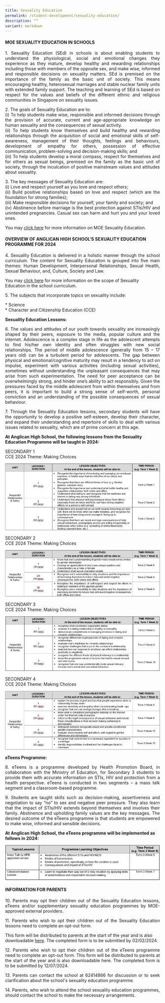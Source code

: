 ```yaml
---
title: Sexuality Education
permalink: /student-development/sexuality-education/
description: ""
variant: markdown
---
```

#### MOE SEXUALITY EDUCATION IN SCHOOLS

<p align="justify">
1. Sexuality Education (SEd) in schools is about enabling students to understand the physiological, social and emotional changes they experience as they mature, develop healthy and rewarding relationships including those with members of the opposite sex, and make wise, informed and responsible decisions on sexuality matters. SEd is premised on the importance of the family as the basic unit of society. This means encouraging healthy, heterosexual marriages and stable nuclear family units with extended family support. The teaching and learning of SEd is based on respect for the values and beliefs of the different ethnic and religious communities in Singapore on sexuality issues.</p>

<p align="justify">
2. The goals of Sexuality Education are to:<br>
(i) To help students make wise, responsible and informed decisions through the provision of accurate, current and age-appropriate knowledge on human sexuality and the consequences of sexual activity.<br>
(ii) To help students know themselves and build healthy and rewarding relationships through the acquisition of social and emotional skills of self-awareness, management of their thoughts, feelings and behaviours, development of empathy for others, possession of effective communication, problem-solving and decision-making skills; and<br>
(iii) To help students develop a moral compass, respect for themselves and for others as sexual beings, premised on the family as the basic unit of society, through the inculcation of positive mainstream values and attitudes about sexuality.</p>

<p align="justify">
3. The key messages of Sexuality Education are:<br>
(i) Love and respect yourself as you love and respect others;<br>
(ii) Build positive relationships based on love and respect (which are the foundation for strong families);<br>
(iii) Make responsible decisions for yourself, your family and society; and<br>
(iv) Abstinence before marriage is the best protection against STIs/HIV and unintended pregnancies. Casual sex can harm and hurt you and your loved ones.<br>
</p>
	
You may [click here](https://www.moe.gov.sg/education-in-sg/our-programmes/sexuality-education) for more information on MOE Sexuality Education.

#### OVERVIEW OF ANGLICAN HIGH SCHOOL’S SEXUALITY EDUCATION PROGRAMME FOR 2024

<p align="justify">
4. Sexuality Education is delivered in a holistic manner through the school curriculum. The content for Sexuality Education is grouped into five main themes: Human Development, Interpersonal Relationships, Sexual Health, Sexual Behaviour, and, Culture, Society and Law.</p>

You may [click here](https://www.moe.gov.sg/education-in-sg/our-programmes/sexuality-education/scope-and-teaching-approach) for more information on the scope of Sexuality Education in the school curriculum.

<p align="justify">
5. The subjects that incorporate topics on sexuality include:</p>
* Science<br>
* Character and Citizenship Education (CCE)

**Sexuality Education Lessons:**

<p align="justify">
6. The values and attitudes of our youth towards sexuality are increasingly shaped by their peers, exposure to the media, popular culture and the internet. Adolescence is a complex stage in life as the adolescent attempts to find his/her own identity and often struggles with new social relationships. The period of middle adolescence (generally from 15 – 17 years old) can be a turbulent period for adolescents. The gap between physical and emotional/cognitive maturity may result in a tendency to act on impulse, experiment with various activities (including sexual activities), sometimes without understanding the unpleasant consequences that may arise from such experimentation. The need for peer acceptance can be overwhelmingly strong, and hinder one’s ability to act responsibly.  Given the pressures faced by the middle adolescent from within themselves and from peers, it is important to build a strong sense of self-worth, personal conviction and an understanding of the possible consequences of sexual behaviour.</p>

<p align="justify">
7. Through the Sexuality Education lessons, secondary students will have the opportunity to develop a positive self-esteem, develop their character, and expand their understanding and repertoire of skills to deal with various issues related to sexuality, which are of prime concern at this age.</p>

**At Anglican High School, the following lessons from the Sexuality Education Programme will be taught in 2024:**

SECONDARY 1<br>
CCE 2024 Theme: Making Choices

![mc](/images/2022_S1_Making_Choice.jpg)

SECONDARY 2<br>
CCE 2024 Theme: Making Choices

![mc2](/images/2022_S2_Making_Choice.jpg)

SECONDARY 3<br>
CCE 2024 Theme: Making Choices

![mc3](/images/2022_S3_Making_Choice.jpg)

SECONDARY 4<br>
CCE 2024 Theme: Making Choices

![mc4](/images/2022_S4_Making_Choice.jpg)

**eTeens Programme:**

<p align="justify">
8. eTeens is a programme developed by Health Promotion Board, in collaboration with the Ministry of Education, for Secondary 3 students to provide them with accurate information on STIs, HIV and protection from a health perspective. eTeens is conducted in two segments – a mass talk segment and a classroom-based programme.</p>

<p align="justify">
9. Students are taught skills such as decision-making, assertiveness and negotiation to say “no” to sex and negative peer pressure. They also learn that the impact of STIs/HIV extends beyond themselves and involves their family. Abstinence and upholding family values are the key messages. The desired outcome of the eTeens programme is that students are empowered to make wise, informed and sensible decisions.</p>

**At Anglican High School, the eTeens programme will be implemented as follows in 2024:**

![eteens](/images/eTeens_Programme.jpg)

#### INFORMATION FOR PARENTS

<p align="justify">
10. Parents may opt their children out of the Sexuality Education lessons, eTeens and/or supplementary sexuality education programmes by MOE-approved external providers.</p>

<p align="justify">
11. Parents who wish to opt their children out of the Sexuality Education lessons need to complete an opt-out form.</p>

This form will be distributed to parents at the start of the year and is also downloadable [here](/files/Sexual%20Education/GY_Parent_Opt-Out_form_Sec_2024.pdf). The completed form is to be submitted by 02/02/2024.


<p align="justify">
12. Parents who wish to opt their children out of the eTeens programme need to complete an opt-out form. This form will be distributed to parents at the start of the year and is also downloadable here. The completed form is to be submitted by 12/07/2024.</p>

<p align="justify">
13. Parents can contact the school at 62414866 for discussion or to seek clarification about the school's sexuality education programme. </p>

<p align="justify">
14. Parents, who wish to attend the school sexuality education programmes, should contact the school to make the necessary arrangements.</p>